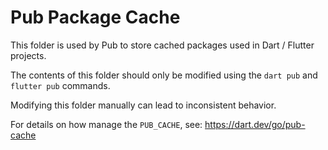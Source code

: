 Pub Package Cache
=================

This folder is used by Pub to store cached packages used in Dart / Flutter
projects.

The contents of this folder should only be modified using the `dart pub` and
`flutter pub` commands.

Modifying this folder manually can lead to inconsistent behavior.

For details on how manage the `PUB_CACHE`, see:
https://dart.dev/go/pub-cache
